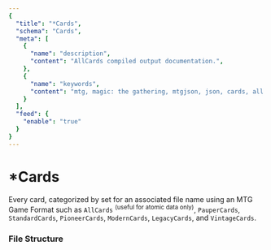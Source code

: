 ```yaml
---
{
  "title": "*Cards",
  "schema": "Cards",
  "meta": [
    {
      "name": "description",
      "content": "AllCards compiled output documentation.",
    },
    {
      "name": "keywords",
      "content": "mtg, magic: the gathering, mtgjson, json, cards, all cards, standard cards, pioneer cards, modern cards, legacy cards, vintage cards",
    }
  ],
  "feed": {
    "enable": "true"
  }
}
---
```


# *Cards

Every card, categorized by set for an associated file name using an MTG Game Format such as `AllCards` <sup>(useful for atomic data only)</sup>, `PauperCards`, `StandardCards`, `PioneerCards`, `ModernCards`, `LegacyCards`, and `VintageCards`.

### File Structure

<Documentation/>
